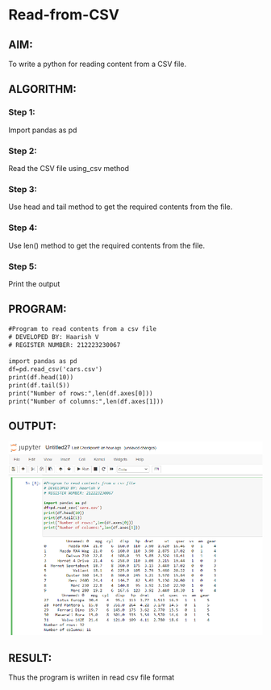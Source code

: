# Read-from-CSV

## AIM:
To write a python for reading content from a CSV file.

## ALGORITHM:
### Step 1:
Import pandas as pd
### Step 2:
Read the CSV file using_csv method
### Step 3:
Use head and tail method to get the required contents from the file.
### Step 4:
Use len() method to get the required contents from the file.
### Step 5:
Print the output
## PROGRAM:
```
#Program to read contents from a csv file
# DEVELOPED BY: Haarish V
# REGISTER NUMBER: 212223230067
 
import pandas as pd 
df=pd.read_csv('cars.csv') 
print(df.head(10)) 
print(df.tail(5)) 
print("Number of rows:",len(df.axes[0])) 
print("Number of columns:",len(df.axes[1]))
```
## OUTPUT:
![output](/output.png)


## RESULT:
Thus the program is wriiten in read csv file format